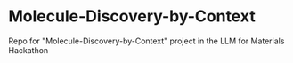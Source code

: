 # Molecule-Discovery-by-Context
Repo for "Molecule-Discovery-by-Context" project in the LLM for Materials Hackathon
